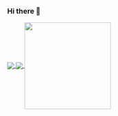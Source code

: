 ### Hi there 👋

<a href="https://github.com/NeonPimpZ">
  <img align="center" src="https://github-readme-stats.vercel.app/api?username=NeonPimpZ&include_all_commits=true&show_icons=true&theme=tokyonight" />
</a>
<a href="https://github.com/NeonPimpZ">
  <img align="center" src="https://github-readme-stats.vercel.app/api/top-langs/?username=NeonPimpZ&layout=compact&theme=tokyonight" />
</a>

<a href="https://holopin.io/@neonpimpz">
  <img align="center" style="height: 200px" src="https://holopin.io/api/user/board?user=neonpimpz" />
</a>
